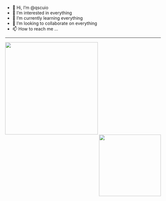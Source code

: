 - 👋 Hi, I’m @qscuio
- 👀 I’m interested in everything
- 🌱 I’m currently learning everything
- 💞️ I’m looking to collaborate on everything
- 📫 How to reach me ...

---
<div id="header" align="center">
  <img align="left" src="https://github-readme-stats.vercel.app/api/top-langs/?username=qscuio&layout=compact&theme=vision-friendly-dark" width="300"/>
  <img align="right" src="https://media.giphy.com/media/3kPDmoWdBpQPNhCnUG/giphy.gif" width="200"/>
</div>

